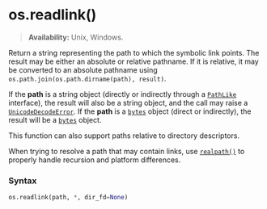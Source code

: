 # os.readlink()

> **Availability:** Unix, Windows.

Return a string representing the path to which the symbolic link points. The result may be either an absolute or relative pathname. If it is relative, it may be converted to an absolute pathname using `os.path.join(os.path.dirname(path), result)`.

If the **path** is a string object (directly or indirectly through a [`PathLike`](/modules/os/PathLike.md) interface), the result will also be a string object, and the call may raise a [`UnicodeDecodeError`](/exceptions/UnicodeDecodeError.md). If the **path** is a [`bytes`](/built-in-types/bytes/) object (direct or indirectly), the result will be a [`bytes`](/built-in-types/bytes/) object.

This function can also support paths relative to directory descriptors.

When trying to resolve a path that may contain links, use [`realpath()`](/modules/os/path/realpath.md) to properly handle recursion and platform differences.

### Syntax

```python
os.readlink(path, *, dir_fd=None)
```